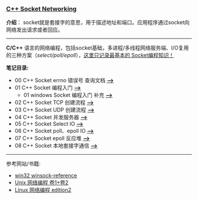 ### [C++ Socket Networking](#)
**介绍**： socket就是套接字的意思，用于描述地址和端口。应用程序通过socket向网络发出请求或者回应。

----
**C/C++** 语言的网络编程，包括socket基础，多进程/多线程网络服务端、I/O复用的三种方案（*select/poll/epoll*），[这里只记录最基本的
Socket编程知识！](#)

**笔记目录:**

* 00 C++ Socket errno 错误号 查询文档 [**-->**](./contents/errno.md)
* 01 C++ Socket 编程入门 [**-->**](./contents/CPPNetworkProgramming.md)
    * 01 windows Socket 编程入门 补充 [**-->**](./contents/CPPWinSocketThresholdMinner.md)
* 02 C++ Socket TCP 创建流程 [**-->**](./contents/CPPSocketContinue.md)
* 03 C++ Socket UDP 创建流程 [**-->**](./contents/CPPSocketUDPContinue.md)
* 04 C++ Socket 并发服务器 [**-->**](./contents/CPPSocketMore.md)
* 05 C++ Socket Select IO [**-->**](./contents/CPPSocketIOSelect.md)
* 06 C++ Socket poll、epoll IO [**-->**](./contents/CPPSocketIOPoll.md)
* 07 C++ Socket epoll 反应堆 [**-->**](./contents/CPPSocketEpollReactor.md)
* 08 C++ Socket 本地套接字通信 [**-->**](./contents/CPPSocketLocalCommunication.md)




----
参考网站/书籍:
- [win32 winsock-reference](https://learn.microsoft.com/zh-cn/windows/win32/winsock/winsock-reference)
- [Unix 网络编程 卷1+卷2](#)
- [Linux 网络编程 edition2](#)

